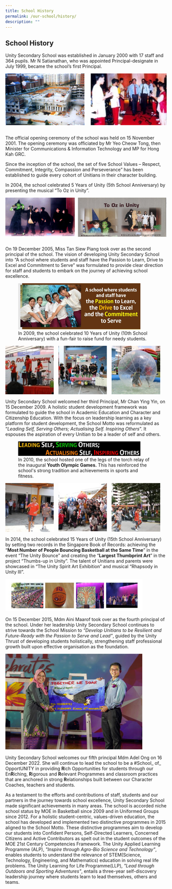 ```yaml
---
title: School History
permalink: /our-school/history/
description: ""
---
```

## School History

Unity Secondary School was established in January 2000 with 17 staff and 364 pupils. Mr N Satianathan, who was appointed Principal-designate in July 1999, became the school’s first Principal.

<img src="/images/History 1.png" style="width:49%" align=left>
<img src="/images/History 2.png" style="width:47%" align=right>
<br clear="left"><br>

The official opening ceremony of the school was held on 15 November 2001. The opening ceremony was officiated by Mr Yeo Cheow Tong, then Minister for Communications & Information Technology and MP for Hong Kah GRC.

Since the inception of the school, the set of five School Values – Respect, Commitment, Integrity, Compassion and Perseverance” has been established to guide every cohort of Unitians in their character building.

In 2004, the school celebrated 5 Years of Unity (5th School Anniversary) by presenting the musical “To Oz in Unity”.

<img src="/images/History3.png" style="width:43%" align=left>
<img src="/images/History4.png" style="width:55%" align=right>
<br clear="left"><br>

On 19 December 2005, Miss Tan Siew Piang took over as the second principal of the school. The vision of developing Unity Secondary School into “A school where students and staff have the Passion to Learn, Drive to Excel and Commitment to Serve” was formulated to provide clear direction for staff and students to embark on the journey of achieving school excellence.

<figure>
<img src="/images/school vision.jpeg" style="width:90%">
<figcaption>In 2009, the school celebrated 10 Years of Unity (10th School Anniversary) with a fun-fair to raise fund for needy students.
 </figcaption>
</figure>

<img src="/images/history 5.jpg" style="width:30%;margin-right:15px;" align = "left">
<img src="/images/history 7.jpg" style="width:30%;margin-right:15px;" align = "left">
<img src="/images/history 6.jpg" style="width:30%;margin-right:15px;" align = "left">
<br clear="left">

Unity Secondary School welcomed her third Principal, Mr Chan Ying Yin, on 15 December 2009. A holistic student development framework was formulated to guide the school in Academic Education and Character and Citizenship Education. With the focus on leadership learning as a key platform for student development, the School Motto was reformulated as “_Leading Self, Serving Others; Actualising Self. Inspiring Others_”. It espouses the aspiration of every Unitian to be a leader of self and others.

<figure>
<img src="/images/School motto.jpeg" style="width:90%">
<figcaption> In 2010, the school hosted one of the legs of the torch relay of the inaugural <b>Youth Olympic Games.</b> This has reinforced the school's strong tradition and achievements in sports and fitness.
 </figcaption>
</figure>

<img src="/images/history 8.jpg" style="width:30%;margin-right:15px;" align = "left">
<img src="/images/history 9.jpg" style="width:30%;margin-right:15px;" align = "left">
<img src="/images/history 10.jpg" style="width:30%;margin-right:15px;" align = "left">
<br clear="left">

In 2014, the school celebrated 15 Years of Unity (15th School Anniversary) by setting two records in the Singapore Book of Records: achieving the “**Most Number of People Bouncing Basketball at the Same Time**” in the event “The Unity Bounce” and creating the “**Largest Thumbprint Art**” in the project “Thumbs-up in Unity”. The talent of Unitians and parents were showcased in “The Unity Spirit Art Exhibition” and musical “Rhapsody in Unity III”.

<img src="/images/photo1670241539.jpeg" style="width:85%">

On 15 December 2015, Mdm Aini Maarof took over as the fourth principal of the school. Under her leadership Unity Secondary School continues to strive towards the School Mission to _“Develop Unitians to be Resilient and Future-Ready with the Passion to Serve and Lead”_, guided by the Unity Thrust of developing students holistically, strengthening staff professional growth built upon effective organisation as the foundation.

<img src="/images/mdm_aini.jpg" style="width:85%">

Unity Secondary School welcomes our fifth principal Mdm Adel Ong on 16 December 2022. She will continue to lead the school to be a #School\_ of\_ OpportUNITY in providing **R**ich Opportunities for students through our En**R**iching, **R**igorous and **R**elevant Programmes and classroom practices that are anchored in strong **R**elationships built between our Character Coaches, teachers and students.

As a testament to the efforts and contributions of staff, students and our partners in the journey towards school excellence, Unity Secondary School made significant achievements in many areas. The school is accorded niche school status by MOE in Basketball since 2009 and in Uniformed Groups since 2012. For a holistic student-centric, values-driven education, the school has developed and implemented two distinctive programmes in 2015 aligned to the School Motto. These distinctive programmes aim to develop our students into Confident Persons, Self-Directed Learners, Concerned Citizens and Active Contributors as spelt out in the student outcomes of the MOE 21st Century Competencies Framework. The Unity Applied Learning Programme (ALP), _"Inspire through Agro-Bio Science and Technology"_, enables students to understand the relevance of STEM(Science, Technology, Engineering, and Mathematics) education in solving real life problems. The Unity Learning for Life Programme(LLP), _"Lead through Outdoors and Sporting Adventures"_, entails a three-year self-discovery leadership journey where students learn to lead themselves, others and teams.